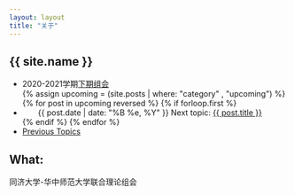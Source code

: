 ```yaml
---
layout: layout
title: "关于"
---
```


<!-- You can edit this whole page, remove it, or use it as basis for any non-post pages you have. -->
<section class="content">

# {{ site.name }}

<ul class="listing">
<li>
<span>2020-2021学期</span><a href="{{ site.url }}/upcoming.html">下期组会</a>
</li>
  {% assign upcoming = (site.posts | where: "category" , "upcoming") %}
  {% for post in upcoming reversed %}
    {% if forloop.first %}
    <li style="text-indent: 2em;">
	<span>{{ post.date | date: "%B %e, %Y" }}</span> Next topic: <a href="{{ site.url }}{{ post.url }}">{{ post.title }}</a>
	</li>
    {% endif %}
  {% endfor %}
<li>
<a href="{{ site.url }}/previous.html">Previous Topics</a>
</li>
</ul>


## What:

同济大学-华中师范大学联合理论组会



</section>
